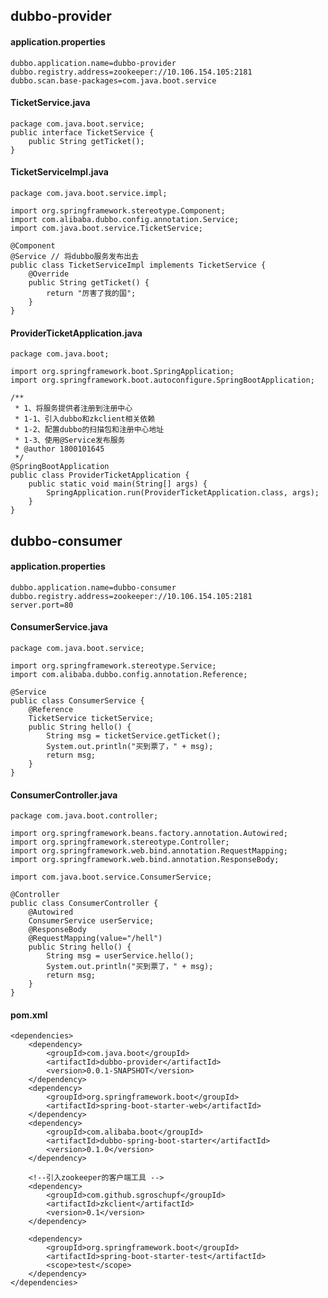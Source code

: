 

## dubbo-provider

#### application.properties

    dubbo.application.name=dubbo-provider
    dubbo.registry.address=zookeeper://10.106.154.105:2181
    dubbo.scan.base-packages=com.java.boot.service

####     TicketService.java
    package com.java.boot.service;
    public interface TicketService {
    	public String getTicket();
    }
    
####     TicketServiceImpl.java
    
    package com.java.boot.service.impl;

    import org.springframework.stereotype.Component;
    import com.alibaba.dubbo.config.annotation.Service;
    import com.java.boot.service.TicketService;
    
    @Component
    @Service // 将dubbo服务发布出去
    public class TicketServiceImpl implements TicketService {
    	@Override
    	public String getTicket() {
    		return "厉害了我的国";
    	}
    }

####    ProviderTicketApplication.java
    package com.java.boot;
    
    import org.springframework.boot.SpringApplication;
    import org.springframework.boot.autoconfigure.SpringBootApplication;
    
    /**
     * 1、将服务提供者注册到注册中心
     * 1-1、引入dubbo和zkclient相关依赖
     * 1-2、配置dubbo的扫描包和注册中心地址
     * 1-3、使用@Service发布服务
     * @author 1800101645
     */
    @SpringBootApplication
    public class ProviderTicketApplication {
    	public static void main(String[] args) {
    		SpringApplication.run(ProviderTicketApplication.class, args);
    	}
    }
    
    
## dubbo-consumer

#### application.properties
    dubbo.application.name=dubbo-consumer
    dubbo.registry.address=zookeeper://10.106.154.105:2181
    server.port=80
    
    
####     ConsumerService.java
    
    package com.java.boot.service;

    import org.springframework.stereotype.Service;
    import com.alibaba.dubbo.config.annotation.Reference;
    
    @Service
    public class ConsumerService {
    	@Reference
    	TicketService ticketService;
    	public String hello() {
    		String msg = ticketService.getTicket();
    		System.out.println("买到票了，" + msg);
    		return msg;
    	}
    }
    
####     ConsumerController.java
    
    package com.java.boot.controller;

    import org.springframework.beans.factory.annotation.Autowired;
    import org.springframework.stereotype.Controller;
    import org.springframework.web.bind.annotation.RequestMapping;
    import org.springframework.web.bind.annotation.ResponseBody;
    
    import com.java.boot.service.ConsumerService;
    
    @Controller
    public class ConsumerController {
    	@Autowired
    	ConsumerService userService;
    	@ResponseBody
    	@RequestMapping(value="/hell")
    	public String hello() {
    		String msg = userService.hello();
    		System.out.println("买到票了，" + msg);
    		return msg;
    	}
    }
    
####     pom.xml
    
    <dependencies>
        <dependency>
			<groupId>com.java.boot</groupId>
			<artifactId>dubbo-provider</artifactId>
			<version>0.0.1-SNAPSHOT</version>
		</dependency>
		<dependency>
			<groupId>org.springframework.boot</groupId>
			<artifactId>spring-boot-starter-web</artifactId>
		</dependency>
		<dependency>
			<groupId>com.alibaba.boot</groupId>
			<artifactId>dubbo-spring-boot-starter</artifactId>
			<version>0.1.0</version>
		</dependency>

		<!--引入zookeeper的客户端工具 -->
		<dependency>
			<groupId>com.github.sgroschupf</groupId>
			<artifactId>zkclient</artifactId>
			<version>0.1</version>
		</dependency>

		<dependency>
			<groupId>org.springframework.boot</groupId>
			<artifactId>spring-boot-starter-test</artifactId>
			<scope>test</scope>
		</dependency>
	</dependencies>

